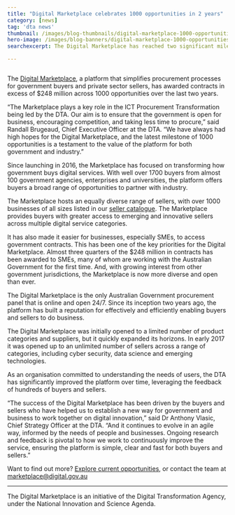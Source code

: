 ```yaml
---
title: "Digital Marketplace celebrates 1000 opportunities in 2 years"
category: [news]
tag: 'dta news'
thumbnail: /images/blog-thumbnails/digital-marketplace-1000-opportunities-thumb.jpg
hero-image: /images/blog-banners/digital-marketplace-1000-opportunities-hero.jpg
searchexcerpt: The Digital Marketplace has reached two significant milestones, celebrating its second anniversary while hosting more than 1000 opportunities for businesses of all sizes.

---
```

<figure>
  <img src="{{ site.url }}{{ site.baseurl }}{{ page.hero-image }}" alt=""/><br />
</figure>

The [Digital Marketplace](https://marketplace.service.gov.au/), a platform that simplifies procurement processes for government buyers and private sector sellers, has awarded contracts in excess of $248 million across 1000 opportunities over the last two years.

“The Marketplace plays a key role in the ICT Procurement Transformation being led by the DTA. Our aim is to ensure that the government is open for business, encouraging competition, and taking less time to procure,” said Randall Brugeaud, Chief Executive Officer at the DTA. “We have always had high hopes for the Digital Marketplace, and the latest milestone of 1000 opportunities is a testament to the value of the platform for both government and industry.”

Since launching in 2016, the Marketplace has focused on transforming how government buys digital services. With well over 1700 buyers from almost 100 government agencies, enterprises and universities, the platform offers buyers a broad range of opportunities to partner with industry.

The Marketplace hosts an equally diverse range of sellers, with over 1000 businesses of all sizes listed in our [seller catalogue](https://marketplace.service.gov.au/search/sellers). The Marketplace provides buyers with greater access to emerging and innovative sellers across multiple digital service categories.

It has also made it easier for businesses, especially SMEs, to access government contracts. This has been one of the key priorities for the Digital Marketplace. Almost three quarters of the $248 million in contracts has been awarded to SMEs, many of whom are working with the Australian Government for the first time. And, with growing interest from other government jurisdictions, the Marketplace is now more diverse and open than ever.

The Digital Marketplace is the only Australian Government procurement panel that is online and open 24/7. Since its inception two years ago, the platform has built a reputation for effectively and efficiently enabling buyers and sellers to do business.

The Digital Marketplace was initially opened to a limited number of product categories and suppliers, but it quickly expanded its horizons. In early 2017 it was opened up to an unlimited number of sellers across a range of categories, including cyber security, data science and emerging technologies.

As an organisation committed to understanding the needs of users, the DTA has significantly improved the platform over time, leveraging the feedback of hundreds of buyers and sellers.

“The success of the Digital Marketplace has been driven by the buyers and sellers who have helped us to establish a new way for government and business to work together on digital innovation,” said Dr Anthony Vlasic, Chief Strategy Officer at the DTA. “And it continues to evolve in an agile way, informed by the needs of people and businesses. Ongoing research and feedback is pivotal to how we work to continuously improve the service, ensuring the platform is simple, clear and fast for both buyers and sellers.”

Want to find out more? [Explore current opportunities](https://marketplace.service.gov.au/2/opportunities?status=live&openTo=all), or contact the team at [marketplace@digital.gov.au](mailto:marketplace@digital.gov.au)

******

The Digital Marketplace is an initiative of the Digital Transformation Agency, under the National Innovation and Science Agenda.
